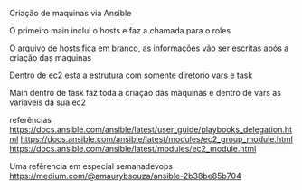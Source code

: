 Criação de maquinas via Ansible

O primeiro main inclui o hosts e faz a chamada para o roles

O arquivo de hosts fica em branco, as informações vão ser escritas após a criação das maquinas

Dentro de ec2 esta a estrutura com somente diretorio vars e task

Main dentro de task faz toda a criação das maquinas e dentro de vars as variaveis da sua ec2

referências
https://docs.ansible.com/ansible/latest/user_guide/playbooks_delegation.html
https://docs.ansible.com/ansible/latest/modules/ec2_group_module.html
https://docs.ansible.com/ansible/latest/modules/ec2_module.html

Uma refêrencia em especial semanadevops
https://medium.com/@amaurybsouza/ansible-2b38be85b704

